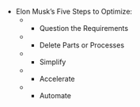 - Elon Musk’s Five Steps to Optimize:
	- - Question the Requirements
	- - Delete Parts or Processes
	- - Simplify
	- - Accelerate
	- - Automate
